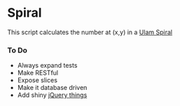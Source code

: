 # Spiral #

This script calculates the number at (x,y) in a [Ulam Spiral](http://en.wikipedia.org/wiki/Ulam_spiral)


### To Do ###

* Always expand tests
* Make RESTful
 * Expose slices
* Make it database driven
* Add shiny [jQuery things](https://github.com/ianli/jquery-infinite-drag)

